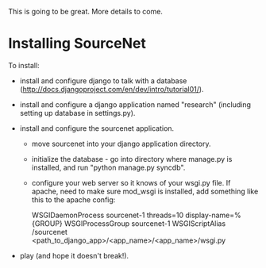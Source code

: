 This is going to be great.  More details to come.

Installing SourceNet
====================

To install:
* install and configure django to talk with a database (http://docs.djangoproject.com/en/dev/intro/tutorial01/).
* install and configure a django application named "research" (including setting up database in settings.py).
* install and configure the sourcenet application.
    * move sourcenet into your django application directory.
    * initialize the database - go into directory where manage.py is installed, and run "python manage.py syncdb".
    * configure your web server so it knows of your wsgi.py file.  If apache, need to make sure mod_wsgi is installed, add something like this to the apache config:
    
        WSGIDaemonProcess sourcenet-1 threads=10 display-name=%{GROUP}
        WSGIProcessGroup sourcenet-1
        WSGIScriptAlias /sourcenet <path_to_django_app>/<app_name>/<app_name>/wsgi.py
    
* play (and hope it doesn't break!).
